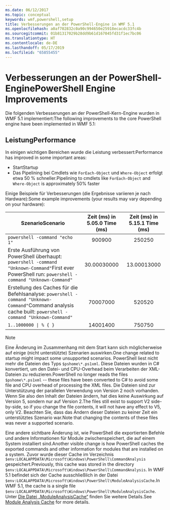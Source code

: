 ```yaml
---
ms.date: 06/12/2017
ms.topic: conceptual
keywords: wmf,powershell,setup
title: Verbesserungen an der PowerShell-Engine in WMF 5.1
ms.openlocfilehash: a0af702832c0a90c994650e25918ecacdc33fc4b
ms.sourcegitcommit: 01b81317029b28dd9b61d167045fd31f1ec7bc06
ms.translationtype: HT
ms.contentlocale: de-DE
ms.lasthandoff: 05/17/2019
ms.locfileid: "65855455"
---
```

# <a name="powershell-engine-improvements"></a><span data-ttu-id="9e02c-103">Verbesserungen an der PowerShell-Engine</span><span class="sxs-lookup"><span data-stu-id="9e02c-103">PowerShell Engine Improvements</span></span>

<span data-ttu-id="9e02c-104">Die folgenden Verbesserungen an der PowerShell-Kern-Engine wurden in WMF 5.1 implementiert:</span><span class="sxs-lookup"><span data-stu-id="9e02c-104">The following improvements to the core PowerShell engine have been implemented in WMF 5.1:</span></span>

## <a name="performance"></a><span data-ttu-id="9e02c-105">Leistung</span><span class="sxs-lookup"><span data-stu-id="9e02c-105">Performance</span></span>

<span data-ttu-id="9e02c-106">In einigen wichtigen Bereichen wurde die Leistung verbessert:</span><span class="sxs-lookup"><span data-stu-id="9e02c-106">Performance has improved in some important areas:</span></span>

- <span data-ttu-id="9e02c-107">Start</span><span class="sxs-lookup"><span data-stu-id="9e02c-107">Startup</span></span>
- <span data-ttu-id="9e02c-108">Das Pipelining bei Cmdlets wie `ForEach-Object` und `Where-Object` erfolgt etwa 50 % schneller.</span><span class="sxs-lookup"><span data-stu-id="9e02c-108">Pipelining to cmdlets like `ForEach-Object` and `Where-Object` is approximately 50% faster</span></span>

<span data-ttu-id="9e02c-109">Einige Beispiele für Verbesserungen (die Ergebnisse variieren je nach Hardware):</span><span class="sxs-lookup"><span data-stu-id="9e02c-109">Some example improvements (your results may vary depending on your hardware):</span></span>

| <span data-ttu-id="9e02c-110">Szenario</span><span class="sxs-lookup"><span data-stu-id="9e02c-110">Scenario</span></span> | <span data-ttu-id="9e02c-111">Zeit (ms) in 5.0</span><span class="sxs-lookup"><span data-stu-id="9e02c-111">5.0 Time (ms)</span></span> | <span data-ttu-id="9e02c-112">Zeit (ms) in 5.1</span><span class="sxs-lookup"><span data-stu-id="9e02c-112">5.1 Time (ms)</span></span> |
| -------- | :---------------: | :---------------: |
| `powershell -command "echo 1"` | <span data-ttu-id="9e02c-113">900</span><span class="sxs-lookup"><span data-stu-id="9e02c-113">900</span></span> | <span data-ttu-id="9e02c-114">250</span><span class="sxs-lookup"><span data-stu-id="9e02c-114">250</span></span> |
| <span data-ttu-id="9e02c-115">Erste Ausführung von PowerShell überhaupt: `powershell -command "Unknown-Command"`</span><span class="sxs-lookup"><span data-stu-id="9e02c-115">First ever PowerShell run: `powershell -command "Unknown-Command"`</span></span> | <span data-ttu-id="9e02c-116">30.000</span><span class="sxs-lookup"><span data-stu-id="9e02c-116">30000</span></span> | <span data-ttu-id="9e02c-117">13.000</span><span class="sxs-lookup"><span data-stu-id="9e02c-117">13000</span></span> |
| <span data-ttu-id="9e02c-118">Erstellung des Caches für die Befehlsanalyse: `powershell -command "Unknown-Command"`</span><span class="sxs-lookup"><span data-stu-id="9e02c-118">Command analysis cache built: `powershell -command "Unknown-Command"`</span></span> | <span data-ttu-id="9e02c-119">7000</span><span class="sxs-lookup"><span data-stu-id="9e02c-119">7000</span></span> | <span data-ttu-id="9e02c-120">520</span><span class="sxs-lookup"><span data-stu-id="9e02c-120">520</span></span> |
| <code>1..1000000 &#124; % { }</code> | <span data-ttu-id="9e02c-121">1400</span><span class="sxs-lookup"><span data-stu-id="9e02c-121">1400</span></span> | <span data-ttu-id="9e02c-122">750</span><span class="sxs-lookup"><span data-stu-id="9e02c-122">750</span></span> |

> [!NOTE]
> <span data-ttu-id="9e02c-123">Eine Änderung im Zusammenhang mit dem Start kann sich möglicherweise auf einige (nicht unterstützte) Szenarien auswirken.</span><span class="sxs-lookup"><span data-stu-id="9e02c-123">One change related to startup might impact some unsupported scenarios.</span></span> <span data-ttu-id="9e02c-124">PowerShell liest nicht mehr die Dateien des Typs `$pshome\*.ps1xml`. Diese Dateien wurden in C# konvertiert, um den Datei- und CPU-Overhead beim Verarbeiten der XML-Dateien zu reduzieren.</span><span class="sxs-lookup"><span data-stu-id="9e02c-124">PowerShell no longer reads the files `$pshome\*.ps1xml` -- these files have been converted to C# to avoid some file and CPU overhead of processing the XML files.</span></span> <span data-ttu-id="9e02c-125">Die Dateien sind zur Unterstützung der parallelen Verwendung von Version 2 noch vorhanden. Wenn Sie also den Inhalt der Dateien ändern, hat dies keine Auswirkung auf Version 5, sondern nur auf Version 2.</span><span class="sxs-lookup"><span data-stu-id="9e02c-125">The files still exist to support V2 side-by-side, so if you change the file contents, it will not have any effect to V5, only V2.</span></span> <span data-ttu-id="9e02c-126">Beachten Sie, dass das Ändern dieser Dateien zu keiner Zeit ein unterstütztes Szenario war.</span><span class="sxs-lookup"><span data-stu-id="9e02c-126">Note that changing the contents of these files was never a supported scenario.</span></span>

<span data-ttu-id="9e02c-127">Eine andere sichtbare Änderung ist, wie PowerShell die exportierten Befehle und andere Informationen für Module zwischenspeichert, die auf einem System installiert sind.</span><span class="sxs-lookup"><span data-stu-id="9e02c-127">Another visible change is how PowerShell caches the exported commands and other information for modules that are installed on a system.</span></span> <span data-ttu-id="9e02c-128">Zuvor wurde dieser Cache im Verzeichnis `$env:LOCALAPPDATA\Microsoft\Windows\PowerShell\CommandAnalysis` gespeichert.</span><span class="sxs-lookup"><span data-stu-id="9e02c-128">Previously, this cache was stored in the directory `$env:LOCALAPPDATA\Microsoft\Windows\PowerShell\CommandAnalysis`.</span></span> <span data-ttu-id="9e02c-129">In WMF 5.1 befindet sich der Cache ausschließlich in der Datei `$env:LOCALAPPDATA\Microsoft\Windows\PowerShell\ModuleAnalysisCache`.</span><span class="sxs-lookup"><span data-stu-id="9e02c-129">In WMF 5.1, the cache is a single file `$env:LOCALAPPDATA\Microsoft\Windows\PowerShell\ModuleAnalysisCache`.</span></span> <span data-ttu-id="9e02c-130">Unter [Die Datei „ModuleAnalysisCache“](release-notes.md#module-analysis-cache) finden Sie weitere Details.</span><span class="sxs-lookup"><span data-stu-id="9e02c-130">See [Module Analysis Cache](release-notes.md#module-analysis-cache) for more details.</span></span>